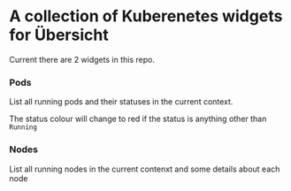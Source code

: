 # A collection of Kuberenetes widgets for Übersicht

Current there are 2 widgets in this repo.

### Pods

List all running pods and their statuses in the current context.

The status colour will change to red if the status is anything other than `Running`

### Nodes

List all running nodes in the current contenxt and some details about each node